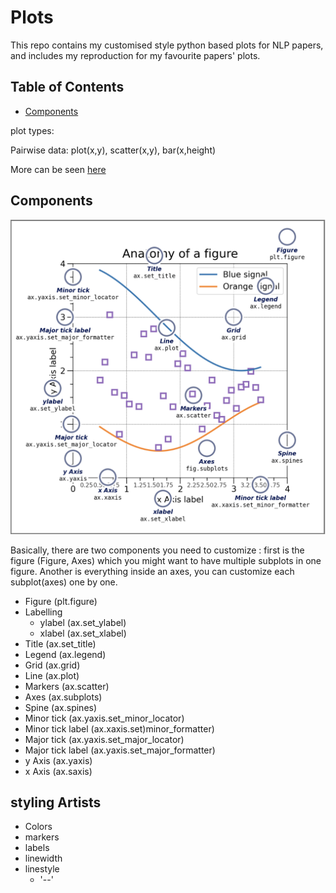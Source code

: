 # Plots
This repo contains my customised style python based plots for NLP papers, and includes my reproduction for my favourite papers' plots.

## Table of Contents
- [Components](#components)

plot types:

Pairwise data: plot(x,y), scatter(x,y), bar(x,height)

More can be seen [here](https://matplotlib.org/stable/plot_types/index.html#plot-types)

## Components

![](./assets/overview.png)

Basically, there are two components you need to customize : first is the figure (Figure, Axes) which you might want to have multiple subplots in one figure. Another is everything inside an axes, you can customize each subplot(axes) one by one.
- Figure (plt.figure)
- Labelling
    - ylabel (ax.set_ylabel)
    - xlabel (ax.set_xlabel)
- Title  (ax.set_title)
- Legend (ax.legend)
- Grid  (ax.grid)
- Line  (ax.plot)
- Markers (ax.scatter)
- Axes (ax.subplots)
- Spine (ax.spines)
- Minor tick (ax.yaxis.set_minor_locator)
- Minor tick label (ax.xaxis.set)minor_formatter)
- Major tick (ax.yaxis.set_major_locator)
- Major tick label (ax.yaxis.set_major_formatter)
- y Axis (ax.yaxis)
- x Axis (ax.saxis)



## styling Artists
- Colors
- markers
- labels
- linewidth
- linestyle
    - '--'


